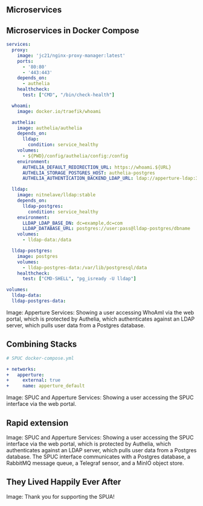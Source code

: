 
## Microservices


## Microservices in Docker Compose
```yml
services:
  proxy:
    image: 'jc21/nginx-proxy-manager:latest'
    ports:
      - '80:80'
      - '443:443'
    depends_on:
      - authelia
    healthcheck:
      test: ["CMD", "/bin/check-health"]

  whoami:
    image: docker.io/traefik/whoami

  authelia:
    image: authelia/authelia
    depends_on:
      lldap:
        condition: service_healthy
    volumes:
      - ${PWD}/config/authelia/config:/config
    environment:
      AUTHELIA_DEFAULT_REDIRECTION_URL: https://whoami.${URL}
      AUTHELIA_STORAGE_POSTGRES_HOST: authelia-postgres
      AUTHELIA_AUTHENTICATION_BACKEND_LDAP_URL: ldap://apperture-ldap:3890

  lldap:
    image: nitnelave/lldap:stable
    depends_on:
      lldap-postgres:
        condition: service_healthy
    environment:
      LLDAP_LDAP_BASE_DN: dc=example,dc=com
      LLDAP_DATABASE_URL: postgres://user:pass@lldap-postgres/dbname
    volumes:
      - lldap-data:/data

  lldap-postgres:
    image: postgres
    volumes:
      - lldap-postgres-data:/var/lib/postgresql/data
    healthcheck:
      test: ["CMD-SHELL", "pg_isready -U lldap"]

volumes:
  lldap-data:
  lldap-postgres-data:
```
Image: Apperture Services: Showing a user accessing WhoAmI via the web portal, which is protected by Authelia, which authenticates against an LDAP server, which pulls user data from a Postgres database.
## Combining Stacks
```yml
# SPUC docker-compose.yml

+ networks:
+   apperture:
+     external: true
+     name: apperture_default
```
Image: SPUC and Apperture Services: Showing a user accessing the SPUC interface via the web portal.
## Rapid extension
Image: SPUC and Apperture Services: Showing a user accessing the SPUC interface via the web portal, which is protected by Authelia, which authenticates against an LDAP server, which pulls user data from a Postgres database. The SPUC interface communicates with a Postgres database, a RabbitMQ message queue, a Telegraf sensor, and a MinIO object store.
## They Lived Happily Ever After
Image: Thank you for supporting the SPUA!
